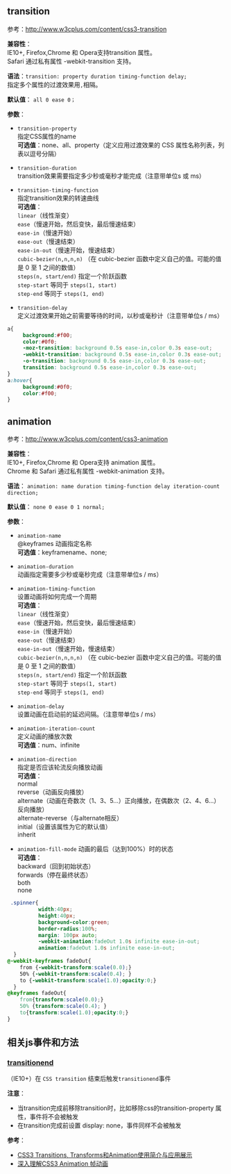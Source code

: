 ## transition
参考：http://www.w3cplus.com/content/css3-transition  

**兼容性**：  
IE10+, Firefox,Chrome 和 Opera支持transition 属性。  
Safari 通过私有属性 -webkit-transition 支持。  


**语法**：`transition: property duration timing-function delay;`  
指定多个属性的过渡效果用`,`相隔。

**默认值**：
`all 0 ease 0；`

**参数**：
- `transition-property`   
指定CSS属性的name  
**可选值**：none、all、property（定义应用过渡效果的 CSS 属性名称列表，列表以逗号分隔）


- `transition-duration`   
 transition效果需要指定多少秒或毫秒才能完成（注意带单位s 或 ms）


- `transition-timing-function`   
 指定transition效果的转速曲线  
**可选值**：   
`linear`（线性渐变）   
`ease`（慢速开始，然后变快，最后慢速结束）  
`ease-in`（慢速开始）  
`ease-out`（慢速结束）  
`ease-in-out`（慢速开始，慢速结束）  
`cubic-bezier(n,n,n,n)` （在 cubic-bezier 函数中定义自己的值。可能的值是 0 至 1 之间的数值）  
`steps(n, start/end)` 指定一个阶跃函数  
`step-start` 等同于 `steps(1, start)`  
`step-end` 等同于 `steps(1, end)`  


- `transition-delay`  
定义过渡效果开始之前需要等待的时间，以秒或毫秒计（注意带单位s / ms）

```css
a{
     background:#f00;
     color:#0f0;
     -moz-transition: background 0.5s ease-in,color 0.3s ease-out;
     -webkit-transition: background 0.5s ease-in,color 0.3s ease-out;
     -o-transition: background 0.5s ease-in,color 0.3s ease-out;
     transition: background 0.5s ease-in,color 0.3s ease-out;  
}
a:hover{
     background:#0f0;
     color:#f00;
}
```

## animation
参考：http://www.w3cplus.com/content/css3-animation  

**兼容性**：  
IE10+, Firefox,Chrome 和 Opera支持 animation 属性。  
Chrome 和 Safari 通过私有属性 -webkit-animation 支持。  

**语法**：
`animation: name duration timing-function delay iteration-count direction;`  

**默认值**：
`none 0 ease 0 1 normal;`

**参数**：
- `animation-name`   
 @keyframes 动画指定名称   
**可选值**：keyframename、none;


- `animation-duration`   
 动画指定需要多少秒或毫秒完成（注意带单位s / ms）


- `animation-timing-function`   
 设置动画将如何完成一个周期  
**可选值**：   
`linear`（线性渐变）   
`ease`（慢速开始，然后变快，最后慢速结束）  
`ease-in`（慢速开始）  
`ease-out`（慢速结束）  
`ease-in-out`（慢速开始，慢速结束）  
`cubic-bezier(n,n,n,n)` （在 cubic-bezier 函数中定义自己的值。可能的值是 0 至 1 之间的数值）  
`steps(n, start/end)` 指定一个阶跃函数  
`step-start` 等同于 `steps(1, start)`    
`step-end` 等同于 `steps(1, end)`    


- `animation-delay`  
设置动画在启动前的延迟间隔。（注意带单位s / ms）


- `animation-iteration-count`  
定义动画的播放次数  
**可选值**：num、infinite


- `animation-direction`  
指定是否应该轮流反向播放动画  
**可选值**：  
normal   
reverse（动画反向播放）  
alternate（动画在奇数次（1、3、5...）正向播放，在偶数次（2、4、6...）反向播放）  
alternate-reverse（与alternate相反）  
initial（设置该属性为它的默认值）  
inherit


- `animation-fill-mode`
动画的最后（达到100%）时的状态  
**可选值**：  
backward（回到初始状态）  
forwards（停在最终状态）  
both  
none  


```css
 .spinner{
          width:40px;
          height:40px;
          background-color:green;
          border-radius:100%;
          margin: 100px auto;
          -webkit-animation:fadeOut 1.0s infinite ease-in-out;
          animation:fadeOut 1.0s infinite ease-in-out;
  }
@-webkit-keyframes fadeOut{
    from {-webkit-transform:scale(0.0);}
    50% {-webkit-transform:scale(0.4); }
    to {-webkit-transform:scale(1.0);opacity:0;}
  }
@keyframes fadeOut{
    from{transform:scale(0.0);}
    50% {transform:scale(0.4); }
    to{transform:scale(1.0);opacity:0;}
}
```

## 相关js事件和方法
### [transitionend](https://developer.mozilla.org/zh-CN/docs/Web/Events/transitionend)
（IE10+）在 `CSS transition` 结束后触发`transitionend`事件

**注意**：
- 当transition完成前移除transition时，比如移除css的transition-property 属性，事件将不会被触发
- 在transition完成前设置 display: none，事件同样不会被触发

**参考**：
- [CSS3 Transitions, Transforms和Animation使用简介与应用展示](http://www.zhangxinxu.com/wordpress/2010/11/css3-transitions-transforms-animation-introduction/)
- [深入理解CSS3 Animation 帧动画](http://www.cnblogs.com/aaronjs/p/4642015.html)
